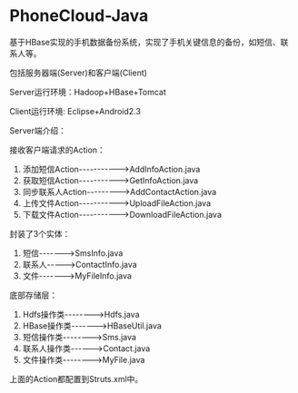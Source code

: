 PhoneCloud-Java
===============

基于HBase实现的手机数据备份系统，实现了手机关键信息的备份，如短信、联系人等。

包括服务器端(Server)和客户端(Client)

Server运行环境：Hadoop+HBase+Tomcat

Client运行环境: Eclipse+Android2.3

Server端介绍：

接收客户端请求的Action：
1. 添加短信Action----------->AddInfoAction.java
2. 获取短信Action----------->GetInfoAction.java
3. 同步联系人Action--------->AddContactAction.java
4. 上传文件Action----------->UploadFileAction.java
5. 下载文件Action----------->DownloadFileAction.java

封装了3个实体：
1. 短信------->SmsInfo.java
2. 联系人----->ContactInfo.java
3. 文件------->MyFileInfo.java

底部存储层：
1. Hdfs操作类-------->Hdfs.java
2. HBase操作类------->HBaseUtil.java
3. 短信操作类-------->Sms.java
4. 联系人操作类------>Contact.java
5. 文件操作类-------->MyFile.java

上面的Action都配置到Struts.xml中。



